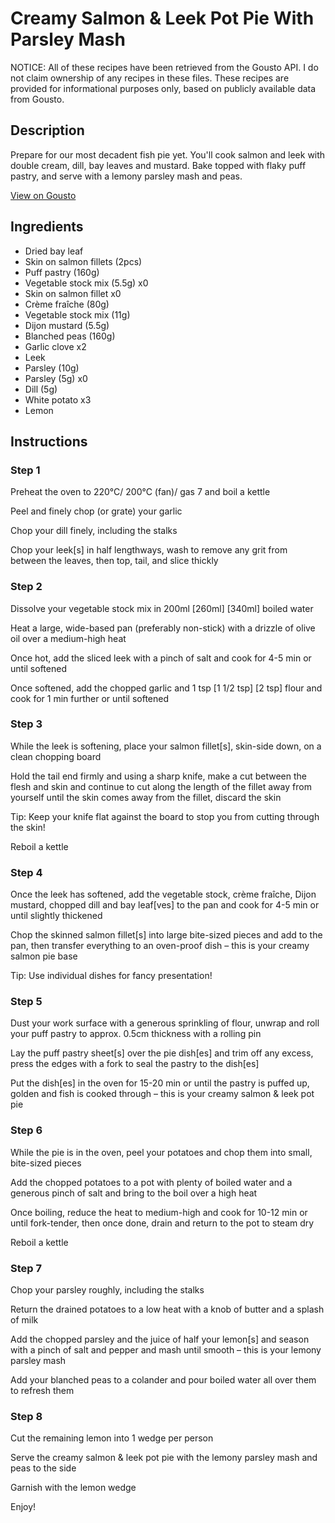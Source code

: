 # Creamy Salmon & Leek Pot Pie With Parsley Mash

NOTICE: All of these recipes have been retrieved from the Gousto API. I do not claim ownership of any recipes in these files. These recipes are provided for informational purposes only, based on publicly available data from Gousto.

## Description

Prepare for our most decadent fish pie yet. You'll cook salmon and leek with double cream, dill, bay leaves and mustard. Bake topped with flaky puff pastry, and serve with a lemony parsley mash and peas. 

[View on Gousto](https://www.gousto.co.uk/recipes/cookbook/creamy-salmon-leek-pot-pie-with-parsley-mash)

## Ingredients

- Dried bay leaf
- Skin on salmon fillets (2pcs)
- Puff pastry (160g)
- Vegetable stock mix (5.5g) x0
- Skin on salmon fillet x0
- Crème fraîche (80g)
- Vegetable stock mix (11g)
- Dijon mustard (5.5g)
- Blanched peas (160g)
- Garlic clove x2
- Leek
- Parsley (10g)
- Parsley (5g) x0
- Dill (5g)
- White potato x3
- Lemon

## Instructions


### Step 1

Preheat the oven to 220°C/ 200°C (fan)/ gas 7 and boil a kettle

Peel and finely chop (or grate) your garlic

Chop your dill finely, including the stalks

Chop your leek[s] in half lengthways, wash to remove any grit from between the leaves, then top, tail, and slice thickly


### Step 2

Dissolve your vegetable stock mix in 200ml <span class="text-purple">[260ml]</span> <span class="text-danger">[340ml]</span> boiled water

Heat a large, wide-based pan (preferably non-stick) with a drizzle of olive oil over a medium-high heat

Once hot, add the sliced leek with a pinch of salt and cook for 4-5 min or until softened

Once softened, add the chopped garlic and 1 tsp <span class="text-purple">[1 1/2 tsp]</span><span class="text-danger"> [2 tsp]</span> flour and cook for 1 min further or until softened


### Step 3

While the leek is softening, place your salmon fillet[s], skin-side down, on a clean chopping board

Hold the tail end firmly and using a sharp knife, make a cut between the flesh and skin and continue to cut along the length of the fillet away from yourself until the skin comes away from the fillet, discard the skin

Tip: Keep your knife flat against the board to stop you from cutting through the skin!

Reboil a kettle


### Step 4

Once the leek has softened, add the vegetable stock, crème fraîche, Dijon mustard, chopped dill and bay leaf[ves] to the pan and cook for 4-5 min or until slightly thickened

Chop the skinned salmon fillet[s] into large bite-sized pieces and add to the pan, then transfer everything to an oven-proof dish – this is your creamy salmon pie base

Tip: Use individual dishes for fancy presentation!


### Step 5

Dust your work surface with a generous sprinkling of flour, unwrap and roll your puff pastry to approx. 0.5cm thickness with a rolling pin

Lay the puff pastry sheet[s] over the pie dish[es] and trim off any excess, press the edges with a fork to seal the pastry to the dish[es]

Put the dish[es] in the oven for 15-20 min or until the pastry is puffed up, golden and fish is cooked through – this is your creamy salmon & leek pot pie


### Step 6

While the pie is in the oven, peel your potatoes and chop them into small, bite-sized pieces

Add the chopped potatoes to a pot with plenty of boiled water and a generous pinch of salt and bring to the boil over a high heat

Once boiling, reduce the heat to medium-high and cook for 10-12 min or until fork-tender, then once done, drain and return to the pot to steam dry

Reboil a kettle


### Step 7

Chop your parsley roughly, including the stalks

Return the drained potatoes to a low heat with a knob of butter and a splash of milk

Add the chopped parsley and the juice of half your lemon[s] and season with a pinch of salt and pepper and mash until smooth – this is your lemony parsley mash

Add your blanched peas to a colander and pour boiled water all over them to refresh them

### Step 8

Cut the remaining lemon into 1 wedge per person

Serve the creamy salmon & leek pot pie with the lemony parsley mash and peas to the side

Garnish with the lemon wedge

Enjoy!

